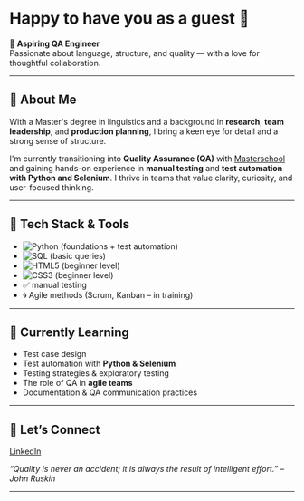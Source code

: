 # Happy to have you as a guest 👋

🎯 **Aspiring QA Engineer**  
Passionate about language, structure, and quality — with a love for thoughtful collaboration.

---

## 🧠 About Me

With a Master's degree in linguistics and a background in **research**, **team leadership**, and **production planning**, I bring a keen eye for detail and a strong sense of structure.

I'm currently transitioning into **Quality Assurance (QA)** with [Masterschool](https://de.masterschool.com/domains/qa-engineering-14-months/) and gaining hands-on experience in **manual testing** and **test automation with Python and Selenium**. I thrive in teams that value clarity, curiosity, and user-focused thinking.

---

## 🧰 Tech Stack & Tools

- ![Python](https://img.shields.io/badge/Python-3776AB?style=for-the-badge&logo=python&logoColor=white) (foundations + test automation)
- ![SQL](https://img.shields.io/badge/SQL-4479A1?style=for-the-badge&logo=mysql&logoColor=white) (basic queries)
- ![HTML5](https://img.shields.io/badge/HTML5-E34F26?style=for-the-badge&logo=html5&logoColor=white) (beginner level)
- ![CSS3](https://img.shields.io/badge/CSS3-1572B6?style=for-the-badge&logo=css3&logoColor=white) (beginner level)
- ✅ manual testing
- 🌀 Agile methods (Scrum, Kanban – in training)

---

## 🚀 Currently Learning

- Test case design
- Test automation with **Python & Selenium**
- Testing strategies & exploratory testing
- The role of QA in **agile teams**
- Documentation & QA communication practices

---

## 🤝 Let’s Connect

[LinkedIn](https://www.linkedin.com/in/anna-pohle/)  

_“Quality is never an accident; it is always the result of intelligent effort.” – John Ruskin_

---
